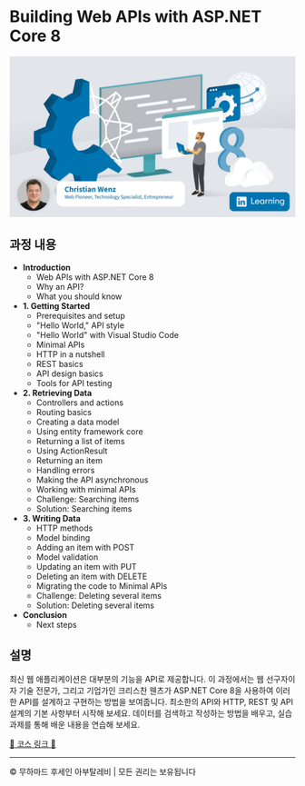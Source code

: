 <!-- ©©©©©©©©©©©©©©©©©©©©©©©© All Rights Are Reserved By Muhammad Husain Abootalebi ©©©©©©©©©©©©©©©©©©©©©©©©©©©©©©©©©© -->

# Building Web APIs with ASP.NET Core 8

![Building Web APIs with ASP.NET Core 8](../../assets/Courses/Course%20Covers/3%20-%202%20-%20ASP.NET%20core%20web%20API%208.png)

## 과정 내용

- **Introduction**
  - Web APIs with ASP.NET Core 8
  - Why an API?
  - What you should know
- **1. Getting Started**
  - Prerequisites and setup
  - "Hello World," API style
  - "Hello World" with Visual Studio Code
  - Minimal APIs
  - HTTP in a nutshell
  - REST basics
  - API design basics
  - Tools for API testing
- **2. Retrieving Data**
  - Controllers and actions
  - Routing basics
  - Creating a data model
  - Using entity framework core
  - Returning a list of items
  - Using ActionResult
  - Returning an item
  - Handling errors
  - Making the API asynchronous
  - Working with minimal APIs
  - Challenge: Searching items
  - Solution: Searching items
- **3. Writing Data**
  - HTTP methods
  - Model binding
  - Adding an item with POST
  - Model validation
  - Updating an item with PUT
  - Deleting an item with DELETE
  - Migrating the code to Minimal APIs
  - Challenge: Deleting several items
  - Solution: Deleting several items
- **Conclusion**
  - Next steps

## 설명

최신 웹 애플리케이션은 대부분의 기능을 API로 제공합니다. 이 과정에서는 웹 선구자이자 기술 전문가, 그리고 기업가인 크리스찬 웬츠가 ASP.NET Core 8을 사용하여 이러한 API를 설계하고 구현하는 방법을 보여줍니다. 최소한의 API와 HTTP, REST 및 API 설계의 기본 사항부터 시작해 보세요. 데이터를 검색하고 작성하는 방법을 배우고, 실습 과제를 통해 배운 내용을 연습해 보세요.

[🔗 코스 링크 🔗](https://www.linkedin.com/learning/building-web-apis-with-asp-dot-net-core-8 "Linkedin")

---

© 무하마드 후세인 아부탈레비 | 모든 권리는 보유됩니다

<!-- ©©©©©©©©©©©©©©©©©©©©©©©© All Rights Are Reserved By Muhammad Husain Abootalebi ©©©©©©©©©©©©©©©©©©©©©©©©©©©©©©©©©© -->
